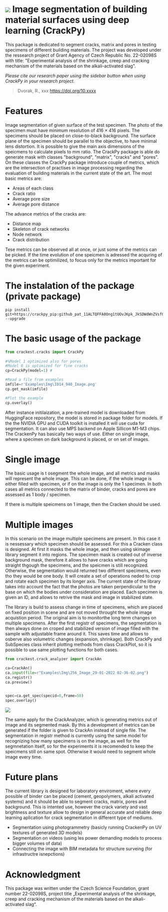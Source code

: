 ![](https://github.com/Rievil/CrackPy/blob/main/Examples/Plots/Example.png)
Image segmentation of building material surfaces using deep learning (CrackPy)
=================================================================

This package is dedicated to segment cracks, matrix and pores in testing specimens of different building materials. The project was developed under the ressearch project of Grant Agency of Czech Republic No. 22-02098S with title: "Experimental analysis of the shrinkage, creep and cracking mechanism of the materials based on the alkali-activated slag".

_Please cite our research paper using the sidebar button when using CrackPy in your research project._
> Dvorak, R., xxx https://doi.org/10.xxxx

Features
============================
Image segmentation of given surface of the test specimen. The photo of the specimen must have minimum resolution of 416 $\times$ 416 pixels.
The specimens should be placed on close-to-black background. The surface plane of the specimen should be parallel to the objective, to have minimal lens distortion. It is possible to give the main axis dimensions of the speicmens to calculate pixels to mm ratio.
The CrackPy package is able do generate mask with classes "background", "matrix", "cracks" and "pores". On these classes the CrackPy package introduce couple of metrics, which are the intersection of practises in image processing regarding the evaluation of building materials in the current state of the art. The most basic metrics are:
- Areas of each class
- Crack ratio
- Average pore size
- Average pore distance

The advance metrics of the cracks are:
- Distance map
- Skeleton of crack networks
- Node network
- Crack distribution

Tese metrics can be observed all at once, or just some of the metrics can be picked. If the time evolution of one speicmen is adressed the acquring of the metrics can be optimilized, to focus only for the metrics important for the given experiment.

The instalation of the package (private package)
============================
```
pip install git+https://crackpy_pip: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@github.com/Rievil/CrackPy --upgrade

```

The basic usage of the package 
=============================

```Python
from crackest.cracks import CrackPy
 
#%Model 1 optimized also for pores
#Model 0 is optimized for fine cracks
cp=CrackPy(model=1) #

#Read a file from examples
imfile=r'Examples\Img\ID14_940_Image.png' 
cp.get_mask(imfile)

#Plot the example
cp.overlay()
```

After instance initilaization, a pre-trained model is downloaded from HuggingFace repository, the model is stored in package folder for models. If the the NVIDIA GPU and CUDA toolkit is installed it will use cuda for segmentation. It can also use MPS backend on Apple Sillicon M1-M3 chips. The CrackenPy has basically two ways of use. Either on single image, where a specimen on dark background is placed, or on set of images. 

Single image
=============================
The basic usage is t osegment the whole image, and all metrics and masks will represent the whole image. This can be done, if the whole image is either filled with specimen, or if on the image is only the 1 specimen. In both cases all metrics connected to the matrix of binder, cracks and pores are assessed as 1 body / specimen.

If there is multiple speicmens on 1 image, then the Cracken should be used.

Multiple images
=============================
In this scenario on the image multiple specimens are present. In this case it is nessessary which specimen should be assessed. For this a Cracken class is designed. At first it masks the whole image, and then using skimage library segment it into regions. The specimen mask is created out of inverse background mask, therefore it allows to have cracks which are going straight thgough the specimens, and the speicmen is still recognized. Otherwise, the segmentation would returned two different specimens, even tho they would be one body. It will create a set of operations neded to crop and rotate each specimen by its longer axis. The current state of the library takes into account the fact that the photos are taken perpendicular to the base on which the bodies under consideration are placed. Each specimen is given an ID, and allows to retrive the mask and image in stabilized state.

The library is build to assess change in time of specimens, which are placed on fixed position in scene and are not moved throught the whole image acquistion period. The original aim is to monitorthe long term changes on multiple specimens. After the first registr of specimens, the segmentation is then always done on croped and stabilized version of image filled with the sample with adjustable frame around it. This saves time and allows to osberve also volumetric changes (expansion, shrinkage). Both CrackPy and SubSpecies class inherit plotting methods from class CrackPlot, so it is possible to use same plotting functions for both cases.

```Python
from crackest.crack_analyzer import CrackAn

ca=CrackAn()
ca.input(file=r"Examples\Img\256_Image_29-01-2022 02-36-02.png")
ca.registr()
ca.preview()


spec=ca.get_spec(specid=0,frame=50)
spec.overlay()
```
![](https://github.com/Rievil/CrackPy/blob/main/Examples/Plots/Multiple_registr.png)

The same apply for the CrackAnalyzer, which is generating metrics out of image and its segmented mask. By this a development of metrics can be generated if the folder is given to CrackAn instead of single file. The segmentation in registr method is currently using the same model for recognizing how many specimens is on the image, as well for the segmnetation itself, so for the experiments it is recomended to keep the speicmens still on same spot. Otherwise it would need to segment whole image every time.

Future plans
=============================
The current library is designed for laboratory enviroment, where every possible of binder can be placed (cement, geopolymers, alkali activated systems) and it should be able to segment cracks, matrix, pores and background. This is intented use, however the crack variety and vast brightness and texture allow to design in general accurate and reliable deep learning aplication for crack 
segmentation in different type of mediums.

- Segmentation using photogrammetry (basicly running CrackenPy on UV textures of generated 3D models)
- Segmentation on videos (using les power demanding models to process bigger volumes of data)
- Connecting the image with BIM metadata for structure surveing (for infrastructre isnepctions)


Acknowledgment
=============================
This package was written under the Czech Science Foundation, grant number 22-02098S, project title „Experimental analysis of the shrinkage, creep and cracking mechanism of the materials based on the alkali-activated slag“.


